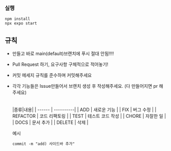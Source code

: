 ### 실행
  ```
  npm install
  npx expo start
  ```

## 규칙
- 만들고 바로 main(default)브랜치에 푸시 절대 안됨!!!!
- Pull Request 하기, 요구사항 구체적으로 적어놓기!
- 커밋 메세지 규칙를 준수하며 커밋해주세요
- 각각 기능들은 Issue만들어서 브랜치 생성 후 작성해주세요.
  (다 만들어지면 pr 해주세요)  
  <br><br>
  |종류|내용|
  | ------ | ----------|
  | ADD   | 새로운 기능    |
  | FIX      | 버그 수정        |
  | REFACTOR | 코드 리팩토링    |
  | TEST     | 테스트 코드 작성 |
  | CHORE    | 자잘한 일        |
  | DOCS     | 문서 추가        |
  | DELETE   | 삭제             |

  예시
  ```
  commit -m "add) 사이드바 추가"
  ```
